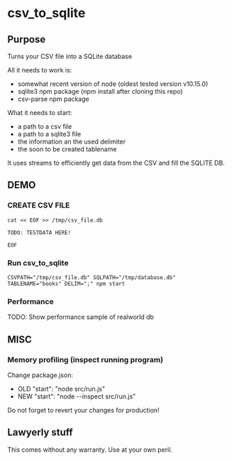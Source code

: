 # csv_to_sqlite

## Purpose

Turns your CSV file into a SQLite database

All it needs to work is:
* somewhat recent version of node (oldest tested version v10.15.0)
* sqlite3 npm package (npm install after cloning this repo)
* csv-parse npm package

What it needs to start:
* a path to a csv file
* a path to a sqlite3 file
* the information an the used delimiter
* the soon to be created tablename

It uses streams to efficiently get data from the CSV and fill the SQLITE DB.

## DEMO

### CREATE CSV FILE

```
cat << EOF >> /tmp/csv_file.db

TODO: TESTDATA HERE!

EOF
```


### Run csv_to_sqlite

```
CSVPATH="/tmp/csv_file.db" SQLPATH="/tmp/database.db" TABLENAME="books" DELIM=";" npm start
```

### Performance

TODO: Show performance sample of realworld db


## MISC

### Memory profiling (inspect running program)

Change package.json:

* OLD 
  "start": "node src/run.js"
* NEW 
  "start": "node --inspect src/run.js"

Do not forget to revert your changes for production!

## Lawyerly stuff

This comes without any warranty. Use at your own peril.
